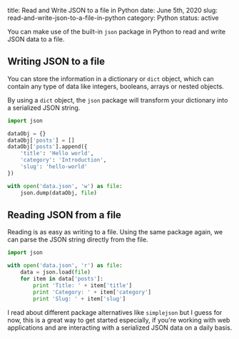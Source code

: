 title: Read and Write JSON to a file in Python
date: June 5th, 2020
slug: read-and-write-json-to-a-file-in-python
category: Python
status: active

You can make use of the built-in `json` package in Python to read and write JSON data to a file.

## Writing JSON to a file
You can store the information in a dictionary or `dict` object, which can contain any type of data like integers, booleans, arrays or nested objects.

By using a `dict` object, the `json` package will transform your dictionary into a serialized JSON string.
```python
import json

dataObj = {}
dataObj['posts'] = []
dataObj['posts'].append({
    'title': 'Hello world',
    'category': 'Introduction',
    'slug': 'hello-world'
})

with open('data.json', 'w') as file:
    json.dump(dataObj, file)
```

## Reading JSON from a file
Reading is as easy as writing to a file. Using the same package again, we can parse the JSON string directly from the file.
```python
import json

with open('data.json', 'r') as file:
    data = json.load(file)
    for item in data['posts']:
        print 'Title: ' + item['title']
        print 'Category: ' + item['category']
        print 'Slug: ' + item['slug']
```
I read about different package alternatives like `simplejson` but I guess for now, this is a great way to get started especially, if you're working with web applications and are interacting with a serialized JSON data on a daily basis.
